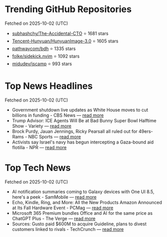 # Trending GitHub Repositories
Fetched on 2025-10-02 (UTC)

- [subhashchy/The-Accidental-CTO](https://github.com/subhashchy/The-Accidental-CTO) ⭐ 1681 stars
- [Tencent-Hunyuan/HunyuanImage-3.0](https://github.com/Tencent-Hunyuan/HunyuanImage-3.0) ⭐ 1605 stars
- [pathwaycom/bdh](https://github.com/pathwaycom/bdh) ⭐ 1335 stars
- [folke/sidekick.nvim](https://github.com/folke/sidekick.nvim) ⭐ 1092 stars
- [midudev/jscamp](https://github.com/midudev/jscamp) ⭐ 993 stars

# Top News Headlines
Fetched on 2025-10-02 (UTC)
- Government shutdown live updates as White House moves to cut billions in funding - CBS News — [read more](https://www.cbsnews.com/live-updates/government-shutdown-latest-shutdown-begins-trump/)
- Trump Advisor: ICE Agents Will Be at Bad Bunny Super Bowl Halftime Show - Variety — [read more](https://variety.com/2025/music/news/trump-advisor-ice-agents-bad-bunny-super-bowl-halftime-show-1236536667/)
- Brock Purdy, Jauan Jennings, Ricky Pearsall all ruled out for 49ers-Rams - NBC Sports — [read more](https://www.nbcsports.com/nfl/profootballtalk/rumor-mill/news/brock-purdy-jauan-jennings-ricky-pearsall-all-ruled-out-for-49ers-rams)
- Activists say Israel's navy has begun intercepting a Gaza-bound aid flotilla - NPR — [read more](https://www.npr.org/2025/10/01/g-s1-91522/gaza-aid-flotilla-sumud-israel)

# Top Tech News
Fetched on 2025-10-02 (UTC)
- AI notification summaries coming to Galaxy devices with One UI 8.5, here's a peek - SamMobile — [read more](https://www.sammobile.com/news/one-ui-8-5-ai-notification-summaries-galaxy-devices/)
- Echo, Kindle, Ring, and More: All the New Products Amazon Announced at Its Fall Hardware Event - PCMag — [read more](https://www.pcmag.com/news/everything-amazon-announced-2025-fall-devices-event-scribe-ring-echo-fire)
- Microsoft 365 Premium bundles Office and AI for the same price as ChatGPT Plus - The Verge — [read more](https://www.theverge.com/news/789493/microsoft-365-premium-features-pricing)
- Sources: Gusto paid $600M to acquire Guideline, plans to divest customers linked to rivals - TechCrunch — [read more](https://techcrunch.com/2025/10/01/sources-gusto-paid-600m-to-acquire-guideline-plans-to-divest-customers-linked-to-rivals/)
